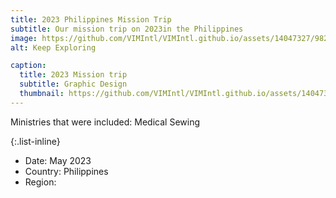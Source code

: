```yaml
---
title: 2023 Philippines Mission Trip
subtitle: Our mission trip on 2023in the Philippines
image: https://github.com/VIMIntl/VIMIntl.github.io/assets/14047327/98239a5b-763e-494c-bbbc-3cba16f84e57
alt: Keep Exploring

caption:
  title: 2023 Mission trip
  subtitle: Graphic Design
  thumbnail: https://github.com/VIMIntl/VIMIntl.github.io/assets/14047327/98239a5b-763e-494c-bbbc-3cba16f84e57
---
```

Ministries that were included:
Medical
Sewing

{:.list-inline}
- Date: May 2023
- Country: Philippines
- Region:

